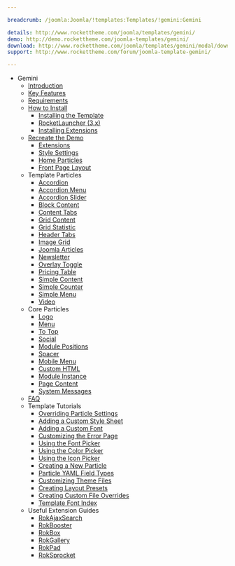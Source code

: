 ```yaml
---

breadcrumb: /joomla:Joomla/!templates:Templates/!gemini:Gemini

details: http://www.rockettheme.com/joomla/templates/gemini/
demo: http://demo.rockettheme.com/joomla-templates/gemini/
download: http://www.rockettheme.com/joomla/templates/gemini/modal/downloads
support: http://www.rockettheme.com/forum/joomla-template-gemini/

---
```


* Gemini
    - [Introduction]()
    - [Key Features](INDEX.md#key-features)
    - [Requirements](INDEX.md#requirements)
    - [How to Install](../../platform/templates.md#how-to-install)
        + [Installing the Template](http://docs.gantry.org/gantry5/basics/installation#installing-a-gantry-theme)
        + [RocketLauncher (3.x)](../../platform/rocketlauncher_3x.md)
        + [Installing Extensions](../../platform/extensions.md#how-to-install-an-extension)
    - [Recreate the Demo](demo.md)
        + [Extensions](demo.md#recommended-extensions)
        + [Style Settings](demo_settings.md)
        + [Home Particles](demo.md#home-particles)
        + [Front Page Layout](layout.md)
    - Template Particles
        + [Accordion](particle_accordion.md)
        + [Accordion Menu](particle_accordionmenu.md)
        + [Accordion Slider](particle_accordionslider.md)
        + [Block Content](particle_block.md)
        + [Content Tabs](particle_tabs.md)
        + [Grid Content](particle_gridcontent.md)
        + [Grid Statistic](particle_grid.md)
        + [Header Tabs](particle_headertabs.md)
        + [Image Grid](particle_image.md)
        + [Joomla Articles](particle_joomla.md)
        + [Newsletter](particle_newsletter.md)
        + [Overlay Toggle](particle_overlay.md)
        + [Pricing Table](particle_pricing.md)
        + [Simple Content](particle_simple.md)
        + [Simple Counter](particle_counter.md)
        + [Simple Menu](particle_simplemenu.md)
        + [Video](particle_video.md)
    - Core Particles 
        + [Logo](http://docs.gantry.org/gantry5/particles/logo)
        + [Menu](http://docs.gantry.org/gantry5/particles/menu-control)
        + [To Top](http://docs.gantry.org/gantry5/particles/to-top)
        + [Social](http://docs.gantry.org/gantry5/particles/social)
        + [Module Positions](http://docs.gantry.org/gantry5/particles/position)
        + [Spacer](http://docs.gantry.org/gantry5/particles/spacer)
        + [Mobile Menu](http://docs.gantry.org/gantry5/particles/mobile-menu)
        + [Custom HTML](http://docs.gantry.org/gantry5/particles/custom-html)
        + [Module Instance](http://docs.gantry.org/gantry5/particles/module-instance)
        + [Page Content](http://docs.gantry.org/gantry5/particles/page-content)
        + [System Messages](http://docs.gantry.org/gantry5/particles/system-messages)
    - [FAQ](faq.md)
    - Template Tutorials
        + [Overriding Particle Settings](http://docs.gantry.org/gantry5/tutorials/overriding-particle-settings)
        + [Adding a Custom Style Sheet](http://docs.gantry.org/gantry5/tutorials/adding-a-custom-style-sheet)
        + [Adding a Custom Font](http://docs.gantry.org/gantry5/tutorials/fonts)
        + [Customizing the Error Page](http://docs.gantry.org/gantry5/tutorials/customize-the-error-page)
        + [Using the Font Picker](http://docs.gantry.org/gantry5/tutorials/using-the-font-picker)
        + [Using the Color Picker](http://docs.gantry.org/gantry5/tutorials/using-the-color-picker)
        + [Using the Icon Picker](http://docs.gantry.org/gantry5/tutorials/using-the-icon-picker)
        + [Creating a New Particle](http://docs.gantry.org/gantry5/advanced/creating-a-new-particle)
        + [Particle YAML Field Types](http://docs.gantry.org/gantry5/advanced/particle-yaml-field-types)
        + [Customizing Theme Files](http://docs.gantry.org/gantry5/advanced/customizing-theme-files)
        + [Creating Layout Presets](http://docs.gantry.org/gantry5/advanced/creating-layout-presets)
        + [Creating Custom File Overrides](http://docs.gantry.org/gantry5/advanced/file-overrides)
        + [Template Font Index](../../../technical_tips/general/font_index.md)
    - Useful Extension Guides
        + [RokAjaxSearch](../../extensions/rokajaxsearch/)
        + [RokBooster](../../extensions/rokbooster/)
        + [RokBox](../../extensions/rokbox/)
        + [RokGallery](../../extensions/rokgallery/)
        + [RokPad](../../extensions/rokpad/)
        + [RokSprocket](../../extensions/roksprocket/)
